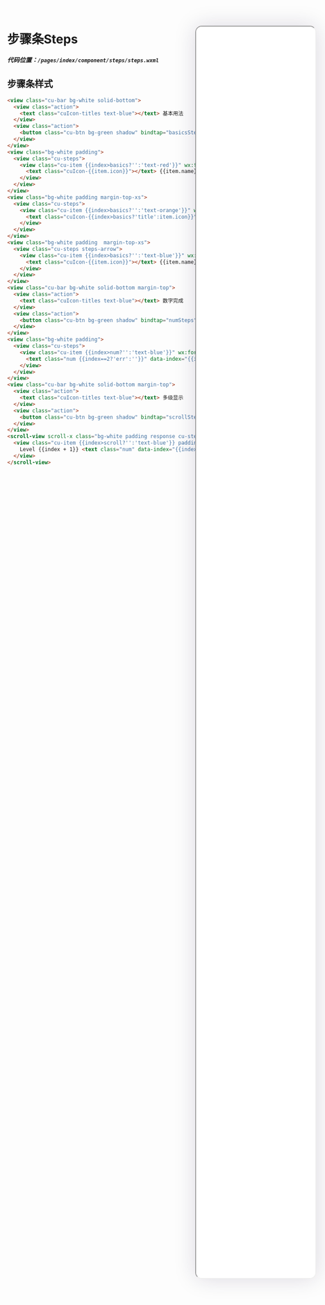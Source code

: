 <!--
 * @Descripttion: 
 * @version: V1.0
 * @Author: Xiaokang Lei
 * @email: lxk201808@163.com
 * @Date: 2022-12-02 17:54:49
 * @LastEditors: Xiaokang Lei
 * @LastEditTime: 2022-12-09 17:05:10
-->

<div class="minipre" style="width:18%; min-width:275px; height:90%; float:right; position:fixed; right:2.5%;top:2%;z-index:99;">
    <iframe src="./h5/index.html#/pages/index/component/steps/steps" width="100%" height="80%" style="border-radius:15px; box-shadow:0 0 50px 0px rgb(30 0 60 / 15%);"></iframe>
</div>

# 步骤条Steps

***代码位置：`/pages/index/component/steps/steps.wxml`***

## 步骤条样式

```html
<view class="cu-bar bg-white solid-bottom">
  <view class="action">
    <text class="cuIcon-titles text-blue"></text> 基本用法
  </view>
  <view class="action">
    <button class="cu-btn bg-green shadow" bindtap="basicsSteps">下一步</button>
  </view>
</view>
<view class="bg-white padding">
  <view class="cu-steps">
    <view class="cu-item {{index>basics?'':'text-red'}}" wx:for="{{basicsList}}" wx:key="item">
      <text class="cuIcon-{{item.icon}}"></text> {{item.name}}
    </view>
  </view>
</view>
<view class="bg-white padding margin-top-xs">
  <view class="cu-steps">
    <view class="cu-item {{index>basics?'':'text-orange'}}" wx:for="{{basicsList}}" wx:key="item">
      <text class="cuIcon-{{index>basics?'title':item.icon}}"></text> {{item.name}}
    </view>
  </view>
</view>
<view class="bg-white padding  margin-top-xs">
  <view class="cu-steps steps-arrow">
    <view class="cu-item {{index>basics?'':'text-blue'}}" wx:for="{{basicsList}}" wx:key="item">
      <text class="cuIcon-{{item.icon}}"></text> {{item.name}}
    </view>
  </view>
</view>
<view class="cu-bar bg-white solid-bottom margin-top">
  <view class="action">
    <text class="cuIcon-titles text-blue"></text> 数字完成
  </view>
  <view class="action">
    <button class="cu-btn bg-green shadow" bindtap="numSteps">下一步</button>
  </view>
</view>
<view class="bg-white padding">
  <view class="cu-steps">
    <view class="cu-item {{index>num?'':'text-blue'}}" wx:for="{{numList}}" wx:key="item">
      <text class="num {{index==2?'err':''}}" data-index="{{index + 1}}"></text> {{item.name}}
    </view>
  </view>
</view>
<view class="cu-bar bg-white solid-bottom margin-top">
  <view class="action">
    <text class="cuIcon-titles text-blue"></text> 多级显示
  </view>
  <view class="action">
    <button class="cu-btn bg-green shadow" bindtap="scrollSteps">下一步</button>
  </view>
</view>
<scroll-view scroll-x class="bg-white padding response cu-steps steps-bottom" scroll-into-view="scroll-{{scroll}}" scroll-with-animation>
  <view class="cu-item {{index>scroll?'':'text-blue'}} padding-lr-xl" wx:for="{{10}}" wx:key="item" id="scroll-{{index}}">
    Level {{index + 1}} <text class="num" data-index="{{index + 1}}"></text>
  </view>
</scroll-view>
```

<br>


